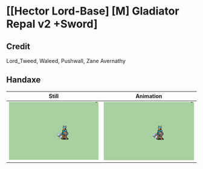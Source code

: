 # [\[Hector Lord-Base\] \[M\] Gladiator Repal v2 +Sword]

## Credit

Lord_Tweed, Waleed, Pushwall, Zane Avernathy
	
## Handaxe

| Still | Animation |
| :---: | :-------: |
| ![Handaxe still](./Handaxe_000.png) | ![Handaxe animation](./Handaxe.gif) |
